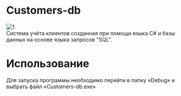 # Customers-db
![1](https://user-images.githubusercontent.com/103204349/204887022-1ba22294-8627-47d7-8b86-bdd2f99f0941.png)<br />
Система учёта клиентов созданная при помощи языка С# и базы данных на основе языка запросов "SQL".<br />
# Использование
Для запуска программы необходимо перейти в папку «Debug» и выбрать файл «Customers-db.exe»
